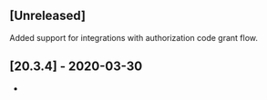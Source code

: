 ## [Unreleased]
Added support for integrations with authorization code grant flow.


## [20.3.4] - 2020-03-30
-
